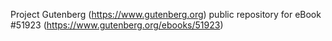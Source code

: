 Project Gutenberg (https://www.gutenberg.org) public repository for
eBook #51923 (https://www.gutenberg.org/ebooks/51923)
